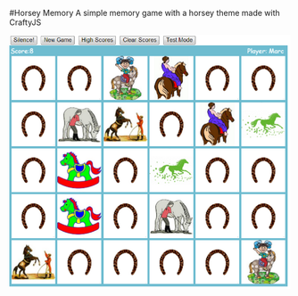 #Horsey Memory
A simple memory game with a horsey theme made with CraftyJS

<center>
<img src="screenshot.png"/>
</center>